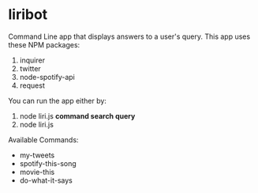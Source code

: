 # liribot
Command Line app that displays answers to a user's query.
This app uses these NPM packages:
1. inquirer
2. twitter
3. node-spotify-api
4. request

You can run the app either by:
1. node liri.js **command  search query**
2. node liri.js
  
Available Commands:
* my-tweets
* spotify-this-song
* movie-this
* do-what-it-says
